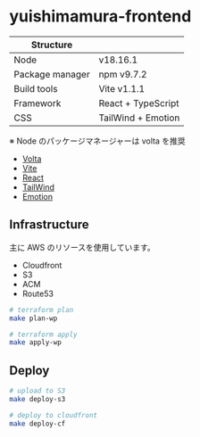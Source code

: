 # yuishimamura-frontend

| Structure       |                    |
| --------------- | ------------------ |
| Node            | v18.16.1           |
| Package manager | npm v9.7.2         |
| Build tools     | Vite v1.1.1        |
| Framework       | React + TypeScript |
| CSS             | TailWind + Emotion |

※ Node のパッケージマネージャーは volta を推奨

- [Volta](https://volta.sh/)
- [Vite](https://ja.vitejs.dev/)
- [React](https://ja.react.dev/)
- [TailWind](https://tailwindcss.com/)
- [Emotion](https://emotion.sh/)

## Infrastructure

主に AWS のリソースを使用しています。

- Cloudfront
- S3
- ACM
- Route53

```sh
# terraform plan
make plan-wp

# terraform apply
make apply-wp
```

## Deploy

```sh
# upload to S3
make deploy-s3

# deploy to cloudfront
make deploy-cf
```
